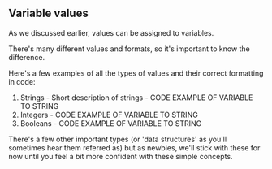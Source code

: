 ## Variable values

As we discussed earlier, values can be assigned to variables.

There's many different values and formats, so it's important to know the difference.

Here's a few examples of all the types of values and their correct formatting in code:

  1. Strings
    - Short description of strings 
    - CODE EXAMPLE OF VARIABLE TO STRING
  2. Integers
    - CODE EXAMPLE OF VARIABLE TO STRING
  3. Booleans
    - CODE EXAMPLE OF VARIABLE TO STRING

There's a few other important types (or 'data structures' as you'll sometimes hear them referred as) but as newbies, we'll stick with these for now until you feel a bit more confident with these simple concepts.



